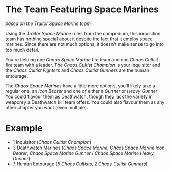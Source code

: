 # The Team Featuring Space Marines
*based on the Traitor Space Marine team*

Using the *Traitor Space Marine* rules from the compedium, this inquisition team has nothing special about it despite the fact that it employ space marines. Since there are not much options, it doesn't make sense to go into too much detail.

You're fielding one *Chaos Space Marine* fire team and one *Chaos Cultist* fire team with a leader. The *Chaos Cultist Champion* is your inquisitor and the *Chaos Cultist Fighters* and *Chaos Cultist Gunners* are the human entourage.

The *Chaos Space Marines* have a little more options, you'll likely take a regular one, an *Icon Bearer* and one of either a *Gunner* or *Heavy Gunner*. You could flavour them as Deathwatch, though they lack the variety in weaponry a Deathwatch kill team offers. You could also flavour them as any other chapter you want (even multiple).


# Example
* 1 Inquisitor (*Chaos Cultist Champion*)
* 3 Deathwatch Marines (*Chaos Space Marine*, *Chaos Space Marine Icon Bearer*, *Chaos Space Marine Gunner* / *Chaos Space Marine Heavy Gunner*)
* 7 Human Entourage (5 *Chaos Cultists*, 2 *Chaos Cultist Gunners*)
